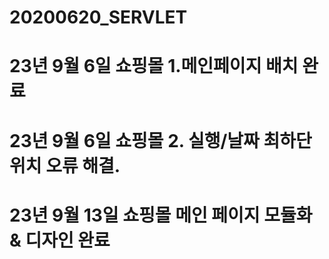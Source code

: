 # 20200620_SERVLET

# 23년 9월 6일 쇼핑몰 1.메인페이지 배치 완료
# 23년 9월 6일 쇼핑몰 2. 실행/날짜 최하단 위치 오류 해결.
# 23년 9월 13일 쇼핑몰 메인 페이지 모듈화 & 디자인 완료
 
  
  